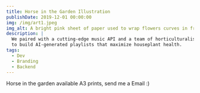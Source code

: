 ```yaml
---
title: Horse in the Garden Illustration
publishDate: 2019-12-01 00:00:00
img: /img/art1.jpeg
img_alt: A bright pink sheet of paper used to wrap flowers curves in front of rich blue background
description: |
  We paired with a cutting-edge music API and a team of horticulturalists
  to build AI-generated playlists that maximize houseplant health.
tags:
  - Dev
  - Branding
  - Backend
---
```


Horse in the garden available A3 prints, send me a Email :)
